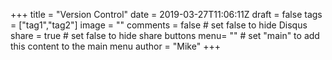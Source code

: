 +++
title = "Version Control"
date = 2019-03-27T11:06:11Z
draft = false
tags = ["tag1","tag2"]
image = ""
comments = false # set false to hide Disqus
share = true	# set false to hide share buttons
menu= ""		# set "main" to add this content to the main menu
author = "Mike"
+++